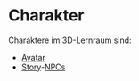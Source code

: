 # Charakter

Charaktere im 3D-Lernraum sind:
- [Avatar](Avatar-GE.md)
- [Story](Storyelement-GE.md)-[NPCs](NPC-GE.md)